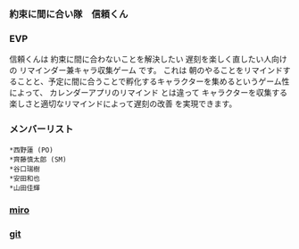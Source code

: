 ### 約束に間に合い隊　信頼くん
### EVP
信頼くんは
約束に間に合わないことを解決したい
遅刻を楽しく直したい人向けの
リマインダー兼キャラ収集ゲーム です。
これは 朝のやることをリマインドすることと、予定に間に合うことで孵化するキャラクターを集めるというゲーム性 によって、
カレンダーアプリのリマインド とは違って
キャラクターを収集する楽しさと適切なリマインドによって遅刻の改善 を実現できます。
### メンバーリスト
    *西野蓮 (PO)
    *齊藤慎太郎 (SM)
    *谷口瑞樹
    *安田和也
    *山田佳輝
### [miro](https://miro.com/app/board/uXjVM4W_zBA=/)
### [git](https://github.com/enpitut2023/Shinraikun)